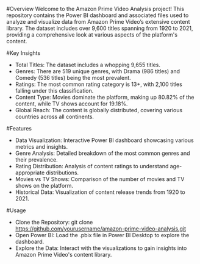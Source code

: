 #Overview
Welcome to the Amazon Prime Video Analysis project! This repository contains the Power BI dashboard and associated files used to analyze and visualize data from Amazon Prime Video’s extensive content library. The dataset includes over 9,600 titles spanning from 1920 to 2021, providing a comprehensive look at various aspects of the platform's content.

#Key Insights
- Total Titles: The dataset includes a whopping 9,655 titles.
- Genres: There are 519 unique genres, with Drama (986 titles) and Comedy (536 titles) being the most prevalent.
- Ratings: The most common rating category is 13+, with 2,100 titles falling under this classification.
- Content Type: Movies dominate the platform, making up 80.82% of the content, while TV shows account for 19.18%.
- Global Reach: The content is globally distributed, covering various countries across all continents.

#Features
- Data Visualization: Interactive Power BI dashboard showcasing various metrics and insights.
- Genre Analysis: Detailed breakdown of the most common genres and their prevalence.
- Rating Distribution: Analysis of content ratings to understand age-appropriate distributions.
- Movies vs TV Shows: Comparison of the number of movies and TV shows on the platform.
- Historical Data: Visualization of content release trends from 1920 to 2021.

#Usage
- Clone the Repository: git clone https://github.com/yourusername/amazon-prime-video-analysis.git
- Open Power BI: Load the .pbix file in Power BI Desktop to explore the dashboard.
- Explore the Data: Interact with the visualizations to gain insights into Amazon Prime Video's content library.
